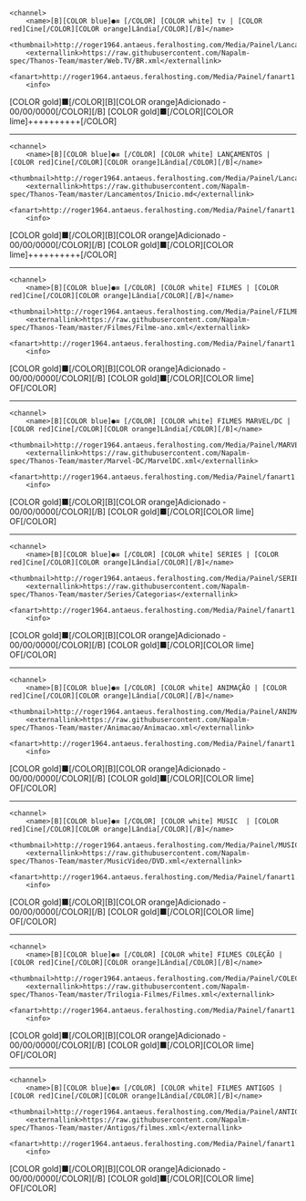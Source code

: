 <channels>


	<channel>
		<name>[B][COLOR blue]●≡ [/COLOR] [COLOR white] tv | [COLOR red]Cine[/COLOR][COLOR orange]Lândia[/COLOR][/B]</name>
		<thumbnail>http://roger1964.antaeus.feralhosting.com/Media/Painel/Lancamentos.png</thumbnail>
		<externallink>https://raw.githubusercontent.com/Napalm-spec/Thanos-Team/master/Web.TV/BR.xml</externallink>
		<fanart>http://roger1964.antaeus.feralhosting.com/Media/Painel/fanart1.jpg</fanart>
		<info>
[COLOR gold]■[/COLOR][B][COLOR orange]Adicionado - 00/00/0000[/COLOR][/B]
[COLOR gold]■[/COLOR][COLOR lime]++++++++++[/COLOR]

</info>
	</channel>

-----------------------------------------------------------------------------------------------------------------------------
	
	
	
	<channel>
		<name>[B][COLOR blue]●≡ [/COLOR] [COLOR white] LANÇAMENTOS | [COLOR red]Cine[/COLOR][COLOR orange]Lândia[/COLOR][/B]</name>
		<thumbnail>http://roger1964.antaeus.feralhosting.com/Media/Painel/Lancamentos.png</thumbnail>
		<externallink>https://raw.githubusercontent.com/Napalm-spec/Thanos-Team/master/Lancamentos/Inicio.md</externallink>
		<fanart>http://roger1964.antaeus.feralhosting.com/Media/Painel/fanart1.jpg</fanart>
		<info>
[COLOR gold]■[/COLOR][B][COLOR orange]Adicionado - 00/00/0000[/COLOR][/B]
[COLOR gold]■[/COLOR][COLOR lime]++++++++++[/COLOR]

</info>
	</channel>

-----------------------------------------------------------------------------------------------------------------------------

	<channel>
		<name>[B][COLOR blue]●≡ [/COLOR] [COLOR white] FILMES | [COLOR red]Cine[/COLOR][COLOR orange]Lândia[/COLOR][/B]</name>
		<thumbnail>http://roger1964.antaeus.feralhosting.com/Media/Painel/FILMES.png</thumbnail>
		<externallink>https://raw.githubusercontent.com/Napalm-spec/Thanos-Team/master/Filmes/Filme-ano.xml</externallink>
		<fanart>http://roger1964.antaeus.feralhosting.com/Media/Painel/fanart1.jpg</fanart>
		<info>
[COLOR gold]■[/COLOR][B][COLOR orange]Adicionado - 00/00/0000[/COLOR][/B]
[COLOR gold]■[/COLOR][COLOR lime] OF[/COLOR]
</info>
	</channel>
		
-----------------------------------------------------------------------------------------------------------------------------
	<channel>
		<name>[B][COLOR blue]●≡ [/COLOR] [COLOR white] FILMES MARVEL/DC | [COLOR red]Cine[/COLOR][COLOR orange]Lândia[/COLOR][/B]</name>
		<thumbnail>http://roger1964.antaeus.feralhosting.com/Media/Painel/MARVEL.png</thumbnail>
		<externallink>https://raw.githubusercontent.com/Napalm-spec/Thanos-Team/master/Marvel-DC/MarvelDC.xml</externallink>
		<fanart>http://roger1964.antaeus.feralhosting.com/Media/Painel/fanart1.jpg</fanart>
		<info>
[COLOR gold]■[/COLOR][B][COLOR orange]Adicionado - 00/00/0000[/COLOR][/B]
[COLOR gold]■[/COLOR][COLOR lime] OF[/COLOR]
			
</info>
	</channel>		

-----------------------------------------------------------------------------------------------------------------------------
	<channel>
		<name>[B][COLOR blue]●≡ [/COLOR] [COLOR white] SERIES | [COLOR red]Cine[/COLOR][COLOR orange]Lândia[/COLOR][/B]</name>
		<thumbnail>http://roger1964.antaeus.feralhosting.com/Media/Painel/SERIES.png</thumbnail>
		<externallink>https://raw.githubusercontent.com/Napalm-spec/Thanos-Team/master/Series/Categorias</externallink>
		<fanart>http://roger1964.antaeus.feralhosting.com/Media/Painel/fanart1.jpg</fanart>
		<info>
[COLOR gold]■[/COLOR][B][COLOR orange]Adicionado - 00/00/0000[/COLOR][/B]
[COLOR gold]■[/COLOR][COLOR lime] OF[/COLOR]
</info>
	</channel>		
	
-----------------------------------------------------------------------------------------------------------------------------
	<channel>
		<name>[B][COLOR blue]●≡ [/COLOR] [COLOR white] ANIMAÇÃO | [COLOR red]Cine[/COLOR][COLOR orange]Lândia[/COLOR][/B]</name>
		<thumbnail>http://roger1964.antaeus.feralhosting.com/Media/Painel/ANIMACAO.png</thumbnail>
		<externallink>https://raw.githubusercontent.com/Napalm-spec/Thanos-Team/master/Animacao/Animacao.xml</externallink>
		<fanart>http://roger1964.antaeus.feralhosting.com/Media/Painel/fanart1.jpg</fanart>
		<info>
[COLOR gold]■[/COLOR][B][COLOR orange]Adicionado - 00/00/0000[/COLOR][/B]
[COLOR gold]■[/COLOR][COLOR lime] OF[/COLOR]
</info>
	</channel>		
	
-----------------------------------------------------------------------------------------------------------------------------
	<channel>
		<name>[B][COLOR blue]●≡ [/COLOR] [COLOR white] MUSIC  | [COLOR red]Cine[/COLOR][COLOR orange]Lândia[/COLOR][/B]</name>
		<thumbnail>http://roger1964.antaeus.feralhosting.com/Media/Painel/MUSIC.png</thumbnail>
		<externallink>https://raw.githubusercontent.com/Napalm-spec/Thanos-Team/master/MusicVideo/DVD.xml</externallink>
		<fanart>http://roger1964.antaeus.feralhosting.com/Media/Painel/fanart1.jpg</fanart>
		<info>
[COLOR gold]■[/COLOR][B][COLOR orange]Adicionado - 00/00/0000[/COLOR][/B]
[COLOR gold]■[/COLOR][COLOR lime] OF[/COLOR]
</info>
	</channel>	

-----------------------------------------------------------------------------------------------------------------------------
	<channel>
		<name>[B][COLOR blue]●≡ [/COLOR] [COLOR white] FILMES COLEÇÃO | [COLOR red]Cine[/COLOR][COLOR orange]Lândia[/COLOR][/B]</name>
		<thumbnail>http://roger1964.antaeus.feralhosting.com/Media/Painel/COLECAO.png</thumbnail>
		<externallink>https://raw.githubusercontent.com/Napalm-spec/Thanos-Team/master/Trilogia-Filmes/Filmes.xml</externallink>
		<fanart>http://roger1964.antaeus.feralhosting.com/Media/Painel/fanart1.jpg</fanart>
		<info>
[COLOR gold]■[/COLOR][B][COLOR orange]Adicionado - 00/00/0000[/COLOR][/B]
[COLOR gold]■[/COLOR][COLOR lime] OF[/COLOR]
</info>
	</channel>
	
-----------------------------------------------------------------------------------------------------------------------------
	<channel>
		<name>[B][COLOR blue]●≡ [/COLOR] [COLOR white] FILMES ANTIGOS | [COLOR red]Cine[/COLOR][COLOR orange]Lândia[/COLOR][/B]</name>
		<thumbnail>http://roger1964.antaeus.feralhosting.com/Media/Painel/ANTIGOS.png</thumbnail>
		<externallink>https://raw.githubusercontent.com/Napalm-spec/Thanos-Team/master/Antigos/filmes.xml</externallink>
		<fanart>http://roger1964.antaeus.feralhosting.com/Media/Painel/fanart1.jpg</fanart>
		<info>
[COLOR gold]■[/COLOR][B][COLOR orange]Adicionado - 00/00/0000[/COLOR][/B]
[COLOR gold]■[/COLOR][COLOR lime] OF[/COLOR]
</info>
	</channel>	
	
	
</channels>
